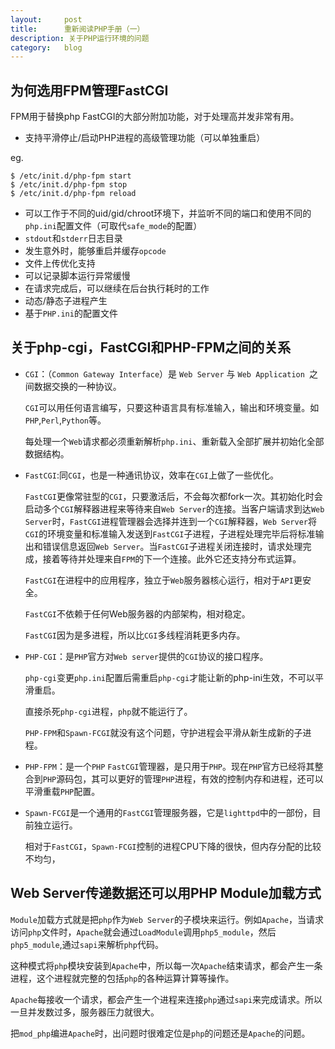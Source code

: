 ```yaml
---
layout:     post
title:      重新阅读PHP手册（一）
description: 关于PHP运行环境的问题
category:   blog
---
```



## 为何选用FPM管理FastCGI

FPM用于替换php FastCGI的大部分附加功能，对于处理高并发非常有用。

- 支持平滑停止/启动PHP进程的高级管理功能（可以单独重启）

eg.
```
$ /etc/init.d/php-fpm start
$ /etc/init.d/php-fpm stop
$ /etc/init.d/php-fpm reload
```

- 可以工作于不同的uid/gid/chroot环境下，并监听不同的端口和使用不同的`php.ini`配置文件（可取代`safe_mode`的配置）
- `stdout`和`stderr`日志目录
- 发生意外时，能够重启并缓存`opcode`
- 文件上传优化支持
- 可以记录脚本运行异常缓慢
- 在请求完成后，可以继续在后台执行耗时的工作
- 动态/静态子进程产生
- 基于`PHP.ini`的配置文件



## 关于php-cgi，FastCGI和PHP-FPM之间的关系

- `CGI`：（`Common Gateway Interface`）是 `Web Server` 与 `Web Application `之间数据交换的一种协议。

    `CGI`可以用任何语言编写，只要这种语言具有标准输入，输出和环境变量。如`PHP`,`Perl`,`Python`等。

    每处理一个`Web`请求都必须重新解析`php.ini`、重新载入全部扩展并初始化全部数据结构。

- `FastCGI`:同`CGI`，也是一种通讯协议，效率在`CGI`上做了一些优化。
    
    `FastCGI`更像常驻型的`CGI`，只要激活后，不会每次都fork一次。其初始化时会启动多个`CGI`解释器进程来等待来自`Web Server`的连接。当客户端请求到达`Web Server`时，`FastCGI`进程管理器会选择并连到一个`CGI`解释器，`Web Server`将`CGI`的环境变量和标准输入发送到`FastCGI`子进程，子进程处理完毕后将标准输出和错误信息返回`Web Server`。当`FastCGI`子进程关闭连接时，请求处理完成，接着等待并处理来自`FPM`的下一个连接。此外它还支持分布式运算。

    `FastCGI`在进程中的应用程序，独立于`Web`服务器核心运行，相对于`API`更安全。
    
    `FastCGI`不依赖于任何Web服务器的内部架构，相对稳定。

    `FastCGI`因为是多进程，所以比`CGI`多线程消耗更多内存。

- `PHP-CGI`：是`PHP`官方对`Web server`提供的`CGI`协议的接口程序。

    `php-cgi`变更`php.ini`配置后需重启`php-cgi`才能让新的php-ini生效，不可以平滑重启。

    直接杀死`php-cgi`进程，`php`就不能运行了。

    `PHP-FPM`和`Spawn-FCGI`就没有这个问题，守护进程会平滑从新生成新的子进程。

- `PHP-FPM`：是一个`PHP` `FastCGI`管理器，是只用于`PHP`。现在`PHP`官方已经将其整合到`PHP`源码包，其可以更好的管理`PHP`进程，有效的控制内存和进程，还可以平滑重载`PHP`配置。

- `Spawn-FCGI`是一个通用的`FastCGI`管理服务器，它是`lighttpd`中的一部份，目前独立运行。
    
    相对于`FastCGI`，`Spawn-FCGI`控制的进程CPU下降的很快，但内存分配的比较不均匀，


## Web Server传递数据还可以用PHP Module加载方式

`Module`加载方式就是把`php`作为`Web Server`的子模块来运行。例如`Apache`，当请求访问`php`文件时，`Apache`就会通过`LoadModule`调用`php5_module`，然后`php5_module`,通过`sapi`来解析`php`代码。

这种模式将`php`模块安装到`Apache`中，所以每一次`Apache`结束请求，都会产生一条进程，这个进程就完整的包括`php`的各种运算计算等操作。

`Apache`每接收一个请求，都会产生一个进程来连接`php`通过`sapi`来完成请求。所以一旦并发数过多，服务器压力就很大。

把`mod_php`编进`Apache`时，出问题时很难定位是`php`的问题还是`Apache`的问题。
